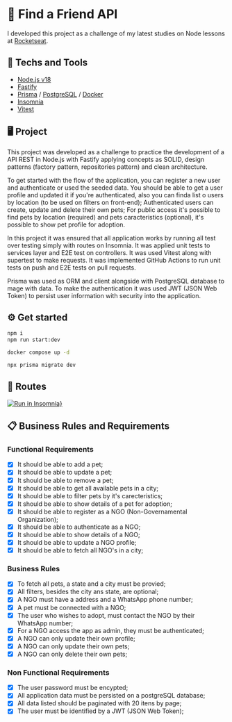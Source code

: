 # 🐩 Find a Friend API
I developed this project as a challenge of my latest studies on Node lessons at [Rocketseat](https://www.rocketseat.com.br).

## 🚀 Techs and Tools
- [Node.js v18](https://nodejs.org/)
- [Fastify](https://fastify.dev)
- [Prisma](https://www.prisma.io) / [PostgreSQL](https://www.postgresql.org/)  / [Docker](https://www.docker.com/)
- [Insomnia](https://insomnia.rest/)
- [Vitest](https://vitest.dev/)


## 🖥️ Project
This project was developed as a challenge to practice the development of a API REST in Node.js with Fastify applying concepts as SOLID, design patterns (factory pattern, repositories pattern) and clean architecture.

To get started with the flow of the application, you can register a new user and authenticate or used the seeded data. You should be able to get a user profile and updated it if you're authenticated, also you can finda list o users by location (to be used on filters on front-end); Authenticated users can create, update and delete their own pets; For public access it's possible to find pets by location (required) and pets caracteristics (optional), it's possible to show pet profile for adoption.

In this project it was ensured that all application works by running all test over testing simply with routes on Insomnia. It was applied unit tests to services layer and E2E test on controllers. It was used Vitest along with supertest to make requests. It was implemented GitHub Actions to run unit tests on push and E2E tests on pull requests.

Prisma was used as ORM and client alongside with PostgreSQL database to mage with data. To make the authentication it was used JWT (JSON Web Token) to persist user information with security into the application. 

## ⚙️ Get started
```zsh
npm i
npm run start:dev

docker compose up -d

npx prisma migrate dev
```

## 🔗 Routes
[![Run in Insomnia}](https://insomnia.rest/images/run.svg)](https://insomnia.rest/run/?label=Ignite%20Node.js%3A%20Find%20a%20Friend%20API%0A&uri=https://raw.githubusercontent.com/rcrdk/find-a-friend-nodejs-api/main/insomnia.json)

## 📋 Business Rules and Requirements
<!-- 
COULD BE DONE:
- Implement pet requirements
- Implement pet image gallery with AWS
- Error watcher with Sentry
 -->

### Functional Requirements
- [x] It should be able to add a pet;
- [x] It should be able to update a pet;
- [x] It should be able to remove a pet;
- [x] It should be able to get all available pets in a city;
- [x] It should be able to filter pets by it's carecteristics;
- [x] It should be able to show details of a pet for adoption;
- [x] It should be able to register as a NGO (Non-Governamental Organization);
- [x] It should be able to authenticate as a NGO;
- [x] It should be able to show details of a NGO;
- [x] It should be able to update a NGO profile;
- [x] It should be able to fetch all NGO's in a city;

### Business Rules
- [x] To fetch all pets, a state and a city must be provied;
- [x] All filters, besides the city ans state, are optional;
- [x] A NGO must have a address and a WhatsApp phone number;
- [x] A pet must be connected with a NGO;
- [x] The user who wishes to adopt, must contact the NGO by their WhatsApp number;
- [x] For a NGO access the app as admin, they must be authenticated;
- [x] A NGO can only update their own profile;
- [x] A NGO can only update their own pets;
- [x] A NGO can only delete their own pets;

### Non Functional Requirements
- [x] The user password must be encypted;
- [x] All application data must be persisted on a postgreSQL database;
- [x] All data listed should be paginated with 20 itens by page;
- [x] The user must be identified by a JWT (JSON Web Token);